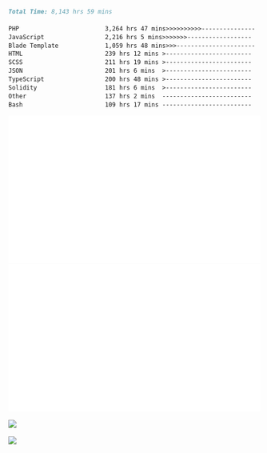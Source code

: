 <!--START_SECTION:waka-->

```markdown
Total Time: 8,143 hrs 59 mins

PHP                        3,264 hrs 47 mins>>>>>>>>>>---------------   39.42 %
JavaScript                 2,216 hrs 5 mins>>>>>>>------------------   26.76 %
Blade Template             1,059 hrs 48 mins>>>----------------------   12.80 %
HTML                       239 hrs 12 mins >------------------------   02.89 %
SCSS                       211 hrs 19 mins >------------------------   02.55 %
JSON                       201 hrs 6 mins  >------------------------   02.43 %
TypeScript                 200 hrs 48 mins >------------------------   02.42 %
Solidity                   181 hrs 6 mins  >------------------------   02.19 %
Other                      137 hrs 2 mins  -------------------------   01.65 %
Bash                       109 hrs 17 mins -------------------------   01.32 %
```

<!--END_SECTION:waka-->

![](https://raw.githubusercontent.com/DrMaxis/github-stats-transparent/output/generated/overview.svg)
![](https://raw.githubusercontent.com/DrMaxis/github-stats-transparent/output/generated/languages.svg)

![](https://git-readme-stats-drmaxis-projects.vercel.app/api?username=drmaxis&show_icons=true&theme=outrun&count_private=true&show=reviews,discussions_started,discussions_answered,prs_merged,prs_merged_percentage&custom_title=2024%20Github%20Rank)
 
<a href="https://count.getloli.com/"><img src="https://count.getloli.com/get/@:maxis-the-alchemist?theme=rule34"></a>
<!-- https://count.getloli.com/get/@alchemist?theme=rule34 -->
<br>
